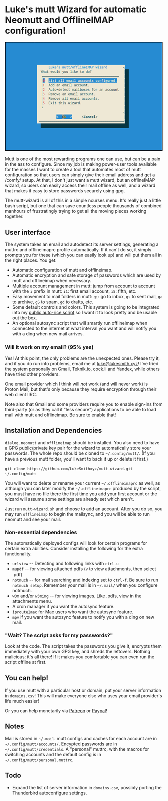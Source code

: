 # Luke's mutt Wizard for automatic Neomutt and OfflineIMAP configuration!

![mutt wizard preview](etc/mw.png)

Mutt is one of the most rewarding programs one can use, but can be a pain in the ass to configure. Since my job is making power-user tools available for the masses I want to create a tool that automates most of mutt configuration so that users can simply give their email address and get a /comfy/ setup. At that, I don't just want a mutt wizard, but an offlineIMAP wizard, so users can easily access their mail offline as well, and a wizard that makes it easy to store passwords securely using gpg.

The mutt-wizard is all of this in a simple ncurses menu. It's really just a little bash script, but one that can save countless people thousands of combined manhours of frustratingly trying to get all the moving pieces working together.

## User interface

The system takes an email and autodetect its server settings, generating a muttrc and offlineimaprc profile automatically. If it can't do so, it simply prompts you for these (which you can easily look up) and will put them all in the right places. You get:

+ Automatic configuration of mutt and offlineimap.
+ Automatic encryption and safe storage of passwords which are used by mutt and offlineimap when necessary.
+ Multiple account management in mutt: jump from account to account with the `i` prefix in mutt: `i1`: first email account, `i5`: fifth, etc.
+ Easy movement to mail folders in mutt: `gi`: go to inbox, `gs` to sent mail, `ga` to archive, `gS` to spam, `gd` to drafts, etc.
+ Some default controls and colors. This system is going to be integrated into my [public auto-rice script](https://larbs.xyz) so I want it to look pretty and be usable out the box.
+ An optional autosync script that will smartly run offlineimap when connected to the internet at what interval you want and will notify you with a ding when new mail arrives.

### Will it work on my email? (95% yes)

Yes! At this point, the only problems are the unexpected ones. Please try it, and if you do run into problems, email me at [luke@lukesmith.xyz](mailto:luke@lukesmith.xyz)! I've tried the system personally on Gmail, Teknik.io, cock.li and Yandex, while others have tried other providers.

One email provider which I think will *not* work (and will never work) is Proton Mail, but that's only because they require encryption through their web client IIRC.

Note also that Gmail and some providers require you to enable sign-ins from third-party (or as they call it "less secure") applications to be able to load mail with mutt and offlineimap. Be sure to enable that!

## Installation and Dependencies

`dialog`, `neomutt` and `offlineimap` should be installed. You also need to have a GPG public/private key pair for the wizard to automatically store your passwords. The whole repo should be cloned to `~/.config/mutt/`. (If you have a previous mutt folder, you'll want to back it up or delete it first.)

```
git clone https://github.com/LukeSmithxyz/mutt-wizard.git ~/.config/mutt
```

You will want to delete or rename your current `~/.offlineimaprc` as well, as although you can later modify the `~/.offlineimaprc` produced by the script, you must have no file there the first time you add your first account or the wizard will assume some settings are already set which aren't.

Just run `mutt-wizard.sh` and choose to add an account. After you do so, you may run `offlineimap` to begin the mailsync, and you will be able to run neomutt and see your mail.

### Non-essential dependencies

The automatically deployed configs will look for certain programs for certain extra abilities. Consider installing the following for the extra functionality.

+ `urlview` -- Detecting and following links with `ctrl-u`
+ `mupdf` -- for viewing attached pdfs (`v` to view attachments, then select .pdf)
+ `notmuch` -- for mail searching and indexing set to `ctrl-f`. Be sure to run `notmuch setup`. Remember your mail is in `~/.mail/` when you configure notmuch.
+ `w3m` and/or `w3mimg` -- for viewing images. Like .pdfs, view in the attachments menu.
+ A cron manager if you want the autosync feature.
+ `iproute2mac` for Mac users who want the autosync feature.
+ `mpv` if you want the autosync feature to notify you with a ding on new mail.

### "Wait? The script asks for my passwords?"

Look at the code. The script takes the passwords you give it, encrypts them immediately with your own GPG key, and shreds the leftovers. Nothing malicious; it's all there! If it makes you comfortable you can even run the script offline at first.

## You can help!

If you use mutt with a particular host or domain, put your server information in `domains.csv`! This will make everyone else who uses your email provider's life much easier!

Or you can help monetarily via [Patreon](https://patreon.com/lukesmith) or [Paypal](https://paypal.me/LukeMSmith)!

## Notes

Mail is stored in `~/.mail`. mutt configs and caches for each account are in `~/.config/mutt/accounts/`. Encypted passwords are in `~/.config/mutt/credentials`. A "personal" muttrc, with the macros for switching accounts and the default config is in `~/.config/mutt/personal.muttrc`.

## Todo

* Expand the list of server information in `domains.csv`, possibly porting the Thunderbird autoconfigure settings.
